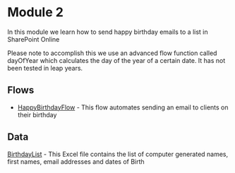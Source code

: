 # Module 2
In this module we learn how to send happy birthday emails to a list in SharePoint Online

Please note to accomplish this we use an advanced flow function called dayOfYear which calculates the day of the year of a certain date. It has not been tested in leap years.

## Flows
* [HappyBirthdayFlow](../Flows/HappyBirthdayFlow.zip) - This flow automates sending an email to clients on their birthday

## Data
[BirthdayList](../Data/BirthdayList.xlsx) - This Excel file contains the list of computer generated names, first names, email addresses and dates of Birth


